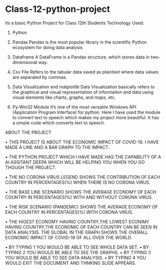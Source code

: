 # Class-12-python-project
Its a basic Python Project for Class 12th Students 
Technology Used:
1. Python

2. Pandas
Pandas is the most popular library in the scientific Python ecosystem for doing data analysis

3. Dataframe
A DataFrame is a Pandas structure, which stores data in two-dimensional way. 

4. Csv File
Refers to the tabular data saved as plaintext where data values are separated by commas.

5. Data Visualization and matplotlib
Data Visualization basically refers to the graphical and visual representation of information and data using visual elements like charts, graphs, and maps, etc.

6. Py-Win32 Module
It’s one of the most versatile Windows API (Application Program Interface) for python.
Here I have used the module to convert  text to speech which makes my project more beautiful. It has a simple code which converts text to speech.


ABOUT THE PROJECT

•	THIS PROJECT IS ABOUT THE ECONOMIC IMPACT OF COVID-19. I HAVE MADE A LINE AND A BAR GRAPH TO THE IMPACT. 

•	THE PYTHON PROJECT WHICH I HAVE MADE HAS THE CAPABILITY OF A AI ASSITANT DEEPA WHICH WILL BE HELPING YOU WHEN YOU GO THOUGH THE PROJECT.

•	THE NO CORONA VIRUS LEGEND SHOWS THE CONTRIBUTION OF EACH COUNTRY IN PERCENTAGES(%) WHEN THERE IS NO CORONA VIRUS.

•	THE BASE LINE SCENARIO SHOWS THE AVERAGE ECONOMY OF EACH COUNTRY IN PERCENTAGES(%) WITH AND WITHOUT CORONA VIRUS.

•	THE RISK SCENARIO (PANDEMIC) SHOWS THE AVERAGE ECONOMY OF EACH COUNTRY IN PERCENTAGES(%) WITH CORONA VIRUS.

•	THE HIGEST ECONOMY HAVING COUNTRY,THE LOWEST ECONIMY HAVING COUNTRY,THE ECONOMIC OF EACH COUNTRY CAN BE SEEN IN DATA ANALYSIS. THE GLOBAL IN THE GRAPH SHOWS THE OVERALL ECONOMIC IMPACT OF COVID-19 OF ALL OVER THE WORLD.

•	BY TYPING 1 YOU WOULD BE ABLE TO SEE WHOLE DATA SET. 
•	BY TYPING 2 YOU WOULD BE ABLE TO SEE THE GRAPHS.
•	BY TYPING 3 YOU WOULD BE ABLE TO SEE DATA ANALYSIS. 
•	BY TYPING 4 YOU WOULD EXIT THE DOCUMENT AND THNKING SLIDE APPEARS.
